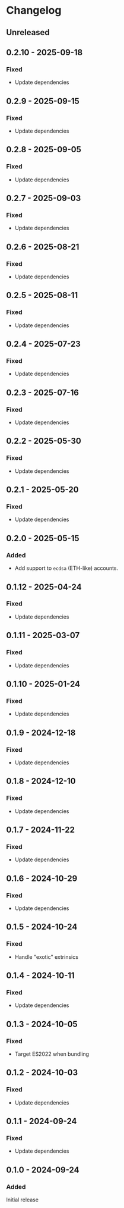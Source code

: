 # Changelog

## Unreleased

## 0.2.10 - 2025-09-18

### Fixed

- Update dependencies

## 0.2.9 - 2025-09-15

### Fixed

- Update dependencies

## 0.2.8 - 2025-09-05

### Fixed

- Update dependencies

## 0.2.7 - 2025-09-03

### Fixed

- Update dependencies

## 0.2.6 - 2025-08-21

### Fixed

- Update dependencies

## 0.2.5 - 2025-08-11

### Fixed

- Update dependencies

## 0.2.4 - 2025-07-23

### Fixed

- Update dependencies

## 0.2.3 - 2025-07-16

### Fixed

- Update dependencies

## 0.2.2 - 2025-05-30

### Fixed

- Update dependencies

## 0.2.1 - 2025-05-20

### Fixed

- Update dependencies

## 0.2.0 - 2025-05-15

### Added

- Add support to `ecdsa` (ETH-like) accounts.

## 0.1.12 - 2025-04-24

### Fixed

- Update dependencies

## 0.1.11 - 2025-03-07

### Fixed

- Update dependencies

## 0.1.10 - 2025-01-24

### Fixed

- Update dependencies

## 0.1.9 - 2024-12-18

### Fixed

- Update dependencies

## 0.1.8 - 2024-12-10

### Fixed

- Update dependencies

## 0.1.7 - 2024-11-22

### Fixed

- Update dependencies

## 0.1.6 - 2024-10-29

### Fixed

- Update dependencies

## 0.1.5 - 2024-10-24

### Fixed

- Handle "exotic" extrinsics

## 0.1.4 - 2024-10-11

### Fixed

- Update dependencies

## 0.1.3 - 2024-10-05

### Fixed

- Target ES2022 when bundling

## 0.1.2 - 2024-10-03

### Fixed

- Update dependencies

## 0.1.1 - 2024-09-24

### Fixed

- Update dependencies

## 0.1.0 - 2024-09-24

### Added

Initial release

